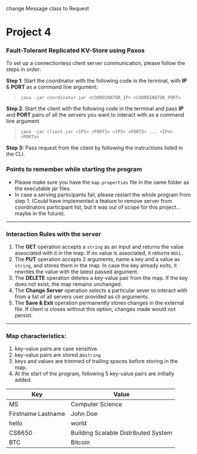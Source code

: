 change Message class to Request



# Project 4

### Fault-Tolerant Replicated KV-Store using Paxos

To set up a connectionless client server communication, please follow the steps in order:

**Step 1**: Start the coordinator with the following code in the terminal, with **IP** & **PORT** as a command line argument:
>`java -jar coordinator.jar <COORDINATOR_IP> <COORDINATOR_PORT>`

**Step 2**: Start the client with the following code in the terminal and pass **IP** and **PORT** pairs of all the servers you want to interact with as a command line argument
>`java -jar client.jar <IP1> <PORT1> <IP2> <PORT2> ... <IPn> <PORTn>`

**Step 3:** Pass request from the client by following the instructions listed in the CLI.

### Points to remember while starting the program
- Please make sure you have the `map.properties` file in the same folder as the executable jar files.
- In case a serving participants fail, please restart the whole program from step 1. (Could have implemented a feature to remove server from coordinators participant list, but it was out of scope for this project... maybe in the future).

---

### Interaction Rules with the server

1. The **GET** operation accepts a `string` as an input and returns the value associated with it in the map. If no value is associated, it returns `NULL`.
2. The **PUT** operation accepts 2 arguments, name a key and a value as `string`, and stores them in the map. In case the key already exits, it rewrites the value with the latest passed argument.
3. The **DELETE** operation deletes a key-value pair from the map. If the key does not exist, the map remains unchanged.
4. The **Change Server** operation selects a particular sever to interact with from a list of all servers user provided as cli arguments.
5. The **Save & Exit** operation permanently stores changes in the external file. If client is closes without this option, changes made would not persist.

---

### Map characteristics:

1. key-value pairs are case sensitive.
2. key-value pairs are stored as`string`
3. keys and values are trimmed of trailing spaces before storing in the map.
4. At the start of the program, following 5 key-value pairs are initially added:

| Key                | Value                                |   
|--------------------|--------------------------------------|
| MS                 | Computer Science                     |
| Firstname Lastname | John Doe                             |
| hello              | world                                |
| CS6650             | Building Scalable Distributed System |
| BTC                | Bitcoin                              |


